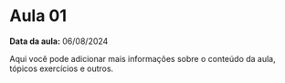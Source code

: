 # Aula 01

**Data da aula:** 06/08/2024

Aqui você pode adicionar mais informações sobre o conteúdo da aula, tópicos exercícios e outros.
